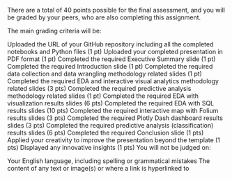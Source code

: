 There are a total of 40 points possible for the final assessment, and you will be graded by your peers, who are also completing this assignment.

The main grading criteria will be:

Uploaded the URL of your GitHub repository including all the completed notebooks and Python files (1 pt)
Uploaded your completed presentation in PDF format (1 pt)
Completed the required Executive Summary slide (1 pt)
Completed the required Introduction slide (1 pt)
Completed the required data collection and data wrangling methodology related slides (1 pt)
Completed the required EDA and interactive visual analytics methodology related slides (3 pts)
Completed the required predictive analysis methodology related slides (1 pt)
Completed the required EDA with visualization results slides (6 pts)
Completed the required EDA with SQL results slides (10 pts)
Completed the required interactive map with Folium results slides (3 pts)
Completed the required Plotly Dash dashboard results slides (3 pts)
Completed the required predictive analysis (classification) results slides (6 pts)
Completed the required Conclusion slide (1 pts)
Applied your creativity to improve the presentation beyond the template (1 pts)
Displayed any innovative insights (1 pts)
You will not be judged on:

Your English language, including spelling or grammatical mistakes
The content of any text or image(s) or where a link is hyperlinked to
